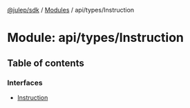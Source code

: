 [@julep/sdk](../README.md) / [Modules](../modules.md) / api/types/Instruction

# Module: api/types/Instruction

## Table of contents

### Interfaces

- [Instruction](../interfaces/api_types_Instruction.Instruction.md)
